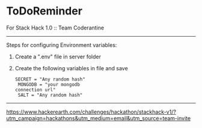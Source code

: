 # ToDoReminder
For Stack Hack 1.0 :: Team Coderantine

<hr/>

Steps for configuring Environment variables:

1. Create a ".env" file in server folder
2. Create the following variables in file and save

    <code>SECRET = "Any random hash" <br/>
     MONGODB = "your mongodb connection url" <br/>
     SALT = "Any random hash" </code>

<hr/>

https://www.hackerearth.com/challenges/hackathon/stackhack-v1/?utm_campaign=hackathons&utm_medium=email&utm_source=team-invite
